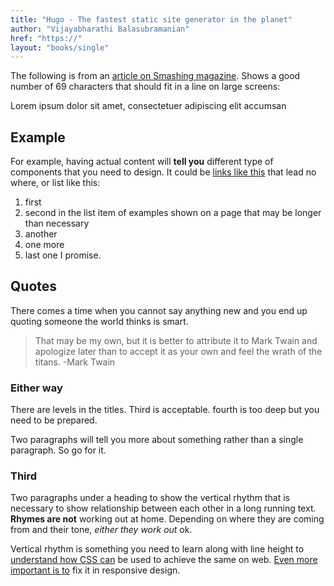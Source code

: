 ```yaml
---
title: "Hugo - The fastest static site generator in the planet"
author: "Vijayabharathi Balasubramanian"
href: "https://"
layout: "books/single"
---
```


The following is from an [article on Smashing magazine](https://www.smashingmagazine.com/2011/03/technical-web-typography-guidelines-and-techniques/#tt-rhythm). Shows a good number of 69 characters that should fit in a line on large screens:

Lorem ipsum dolor sit amet, consectetuer adipiscing elit accumsan


## Example
For example, having actual content will **tell you** different type of components that you need to design. It could be [links like this](#example) that lead no where, or list like this: 

1. first
2. second in the list item of examples shown on a page that may be longer than necessary
3. another
4. one more
5. last one I promise.

## Quotes

There comes a time when you cannot say anything new and you end up quoting someone the world thinks is smart.

>That may be my own, but it is better to attribute it to Mark Twain and apologize later than to accept it as your own and feel the wrath of the titans.
-Mark Twain

### Either way
There are levels in the titles. Third is acceptable. fourth is too deep but you need to be prepared.

Two paragraphs will tell you more about something rather than a single paragraph. So go for it.

### Third
Two paragraphs under a heading to show the vertical rhythm that is necessary to show relationship between each other in a long running text. **Rhymes are not** working out at home. Depending on where they are coming from and their tone, *either they work out* ok.

Vertical rhythm is something you need to learn along with line height to [understand how CSS can](#fourth) be used to achieve the same on web. [Even more important is to](#logo) fix it in responsive design. 
